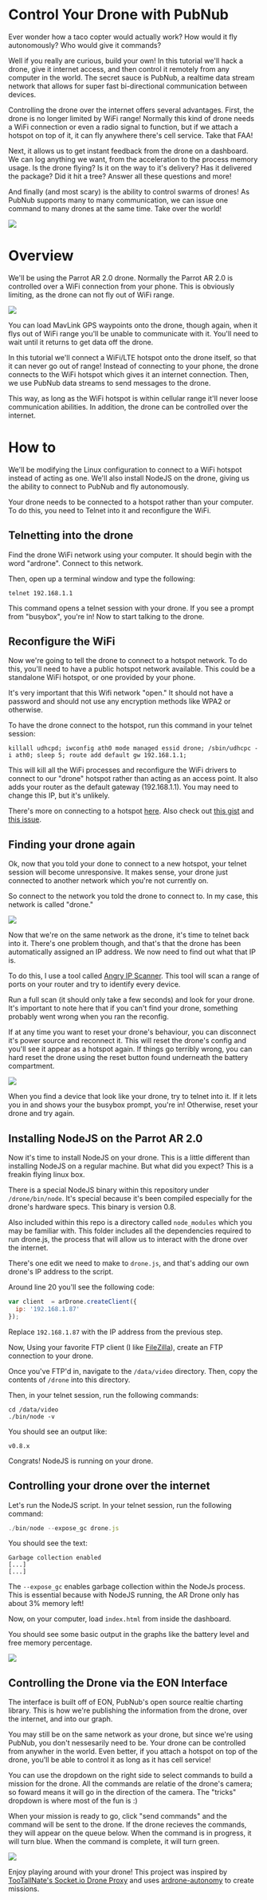 # Control Your Drone with PubNub

Ever wonder how a taco copter would actually work? How would it fly autonomously? Who would give it commands? 

Well if you really are curious, build your own! In this tutorial we'll hack a drone, give it internet access, and then control it remotely from any computer in the world. The secret sauce is PubNub, a realtime data stream network that allows for super fast bi-directional communication between devices.

Controlling the drone over the internet offers several advantages. First, the drone is no longer limited by WiFi range! Normally this kind of drone needs a WiFi connection or even a radio signal to function, but if we attach a hotspot on top of it, it can fly anywhere there's cell service. Take that FAA!

Next, it allows us to get instant feedback from the drone on a dashboard. We can log anything we want, from the acceleration to the process memory usage. Is the drone flying? Is it on the way to it's delivery? Has it delivered the package? Did it hit a tree? Answer all these questions and more!

And finally (and most scary) is the ability to control swarms of drones! As PubNub supports many to many communication, we can issue one command to many drones at the same time. Take over the world!

![](http://www.takepart.com/sites/default/files/styles/landscape_main_image/public/tacocopter.jpg)

# Overview

We'll be using the Parrot AR 2.0 drone. Normally the Parrot AR 2.0 is controlled over a WiFi connection from your phone. This is obviously limiting, as the drone can not fly out of WiFi range.

![](http://ecx.images-amazon.com/images/I/81RNYV29HCL._SL1500_.jpg)

You can load MavLink GPS waypoints onto the drone, though again, when it flys out of WiFi range you'll be unable to communicate with it. You'll need to wait until it returns to get data off the drone.

In this tutorial we'll connect a WiFi/LTE hotspot onto the drone itself, so that it can never go out of range! Instead of connecting to your phone, the drone connects to the WiFi hotspot which gives it an internet connection. Then, we use PubNub data streams to send messages to the drone.

This way, as long as the WiFi hotspot is within cellular range it'll never loose communication abilities. In addition, the drone can be controlled over the internet.

# How to

We'll be modifying the Linux configuration to connect to a WiFi hotspot instead of acting as one. We'll also install NodeJS on the drone, giving us the ability to connect to PubNub and fly autonomously.

Your drone needs to be connected to a hotspot rather than your computer. To do this, you need to Telnet into it and reconfigure the WiFi.

## Telnetting into the drone

Find the drone WiFi network using your computer. It should begin with the word "ardrone". Connect to this network.

Then, open up a terminal window and type the following:

```
telnet 192.168.1.1
```

This command opens a telnet session with your drone. If you see a prompt from "busybox", you're in! Now to start talking to the drone.

## Reconfigure the WiFi

Now we're going to tell the drone to connect to a hotspot network. To do this, you'll need to have a public hotspot network available. This could be a standalone WiFi hotspot, or one provided by your phone. 

It's very important that this Wifi network "open." It should not have a password and should not use any encryption methods like WPA2 or otherwise.

To have the drone connect to the hotspot, run this command in your telnet session:

```
killall udhcpd; iwconfig ath0 mode managed essid drone; /sbin/udhcpc -i ath0; sleep 5; route add default gw 192.168.1.1;
```

This will kill all the WiFi processes and reconfigure the WiFi drivers to connect to our "drone" hotspot rather than acting as an access point. It also adds your router as the default gateway (192.168.1.1). You may need to change this IP, but it's unlikely.

There's more on connecting to a hotspot [here](http://www.nodecopter.com/hack#connect-to-access-point). Also check out [this gist](https://gist.github.com/karlwestin/4051467) and [this issue](https://github.com/daraosn/ardrone-wpa2/issues/1).

## Finding your drone again

Ok, now that you told your done to connect to a new hotspot, your telnet session will become unresponsive. It makes sense, your drone just connected to another network which you're not currently on.

So connect to the network you told the drone to connect to. In my case, this network is called "drone."

![](http://i.imgur.com/anfk2sZ.png)

Now that we're on the same network as the drone, it's time to telnet back into it. There's one problem though, and that's that the drone has been automatically assigned an IP address. We now need to find out what that IP is.

To do this, I use a tool called [Angry IP Scanner](http://angryip.org/). This tool will scan a range of ports on your router and try to identify every device.

Run a full scan (it should only take a few seconds) and look for your drone. It's important to note here that if you can't find your drone, something probably went wrong when you ran the reconfig. 

If at any time you want to reset your drone's behaviour, you can disconnect it's power source and reconnect it. This will reset the drone's config and you'll see it appear as a hotspot again. If things go terribly wrong, you can hard reset the drone using the reset button found underneath the battery compartment.

![](http://i.imgur.com/q71H0eA.png)

When you find a device that look like your drone, try to telnet into it. If it lets you in and shows your the busybox prompt, you're in! Otherwise, reset your drone and try again.

## Installing NodeJS on the Parrot AR 2.0

Now it's time to install NodeJS on your drone. This is a little different than installing NodeJS on a regular machine. But what did you expect? This is a freakin flying linux box.

There is a special NodeJS binary within this repository under ```/drone/bin/node```. It's special because it's been compiled especially for the drone's hardware specs. This binary is version 0.8.

Also included within this repo is a directory called ```node_modules``` which you may be familiar with. This folder includes all the dependencies required to run drone.js, the process that will allow us to interact with the drone over the internet.

There's one edit we need to make to ```drone.js```, and that's adding our own drone's IP address to the script.

Around line 20 you'll see the following code:

```js
var client  = arDrone.createClient({
  ip: '192.168.1.87'
});
```

Replace ```192.168.1.87``` with the IP address from the previous step.

Now, Using your favorite FTP client (I like [FileZilla](https://filezilla-project.org/)), create an FTP connection to your drone.

Once you've FTP'd in, navigate to the ```/data/video``` directory. Then, copy the contents of ```/drone``` into this directory.

Then, in your telnet session, run the following commands:

```
cd /data/video
./bin/node -v
```

You should see an output like:

```
v0.8.x
```

Congrats! NodeJS is running on your drone.

## Controlling your drone over the internet

Let's run the NodeJS script. In your telnet session, run the following command:

```js
./bin/node --expose_gc drone.js
```

You should see the text:

```
Garbage collection enabled
[...]
[...]
```

The ```--expose_gc``` enables garbage collection within the NodeJs process. This is essential because with NodeJS running, the AR Drone only has about 3% memory left!

Now, on your computer, load ```index.html``` from inside the dashboard.

You should see some basic output in the graphs like the battery level and free memory percentage.

![](http://i.imgur.com/GvElVyR.gif)

## Controlling the Drone via the EON Interface

The interface is built off of EON, PubNub's open source realtie charting library. This is how we're publishing the information from the drone, over the internet, and into our graph.

You may still be on the same network as your drone, but since we're using PubNub, you don't nessesarily need to be. Your drone can be controlled from anywher in the world. Even better, if you attach a hotspot on top of the drone, you'll be able to control it as long as it has cell service!

You can use the dropdown on the right side to select commands to build a mission for the drone. All the commands are relatie of the drone's camera; so foward means it will go in the direction of the camera. The "tricks" dropdown is where most of the fun is :)

When your mission is ready to go, click "send commands" and the command will be sent to the drone. If the drone recieves the commands, they will appear on the queue below. When the command is in progress, it will turn blue. When the command is complete, it will turn green. 

![](http://i.imgur.com/BqXdvzX.gif)

Enjoy playing around with your drone! This project was inspired by [TooTallNate's Socket.io Drone Proxy](https://github.com/TooTallNate/ar-drone-socket.io-proxy) and uses [ardrone-autonomy](https://github.com/eschnou/ardrone-autonomy) to create missions.
